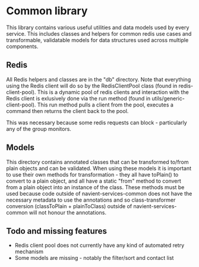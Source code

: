 # Common library

This library contains various useful utilities and data models used by every service. This includes classes and helpers for common redis use cases and transformable, validatable models for data structures used across multiple components.

## Redis

All Redis helpers and classes are in the "db" directory. Note that everything using the Redis client will do so by the RedisClientPool class (found in redis-client-pool). This is a dynamic pool of redis clients and interaction with the Redis client is exlusively done via the run method (found in utils/generic-client-pool). This run method pulls a client from the pool, executes a command then returns the client back to the pool.

This was necessary because some redis requests can block - particularly any of the group monitors.

## Models

This directory contains annotated classes that can be transformed to/from plain objects and can be validated. When using these models it is important to use their own methods for transformation - they all have toPlain() to convert to a plain object, and all have a static "from" method to convert from a plain object into an instance of the class. These methods must be used because code outside of navient-services-common does not have the necessary metadata to use the annotations and so class-transformer conversion (classToPlain + plainToClass) outside of navient-services-common will not honour the annotations.

## Todo and missing features

* Redis client pool does not currently have any kind of automated retry mechanism
* Some models are missing - notably the filter/sort and contact list